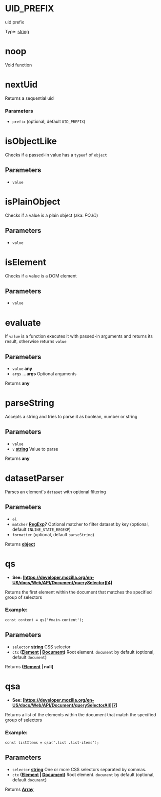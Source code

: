 <!-- Generated by documentation.js. Update this documentation by updating the source code. -->

# UID_PREFIX

uid prefix

Type: [string][1]

# noop

Void function

# nextUid

Returns a sequential uid

### Parameters

-   `prefix`   (optional, default `UID_PREFIX`)

# isObjectLike

Checks if a passed-in value has a `typeof` of `object`

## Parameters

-   `value`  

# isPlainObject

Checks if a value is a plain object (aka: _POJO_)

## Parameters

-   `value`  

# isElement

Checks if a value is a DOM element

## Parameters

-   `value`  

# evaluate

If `value` is a function executes it with passed-in arguments and returns its result,
otherwise returns `value`

## Parameters

-   `value` **any** 
-   `args` **...args** Optional arguments

Returns **any** 

# parseString

Accepts a string and tries to parse it as boolean, number or string

## Parameters

-   `value`  
-   `v` **[string][1]** Value to parse

Returns **any** 

# datasetParser

Parses an element's `dataset` with optional filtering

## Parameters

-   `el`  
-   `matcher` **[RegExp][2]?** Optional matcher to filter dataset by key (optional, default `INLINE_STATE_REGEXP`)
-   `formatter`   (optional, default `parseString`)

Returns **[object][3]** 

# qs

-   **See: [https://developer.mozilla.org/en-US/docs/Web/API/Document/querySelector][4]**

Returns the first element within the document that matches the specified group of selectors

### Example:

    const content = qs('#main-content');

## Parameters

-   `selector` **[string][1]** CSS selector
-   `ctx` **([Element][5] \| [Document][6])** Root element. `document` by default (optional, default `document`)

Returns **([Element][5] | null)** 

# qsa

-   **See: [https://developer.mozilla.org/en-US/docs/Web/API/Document/querySelectorAll][7]**

Returns a list of the elements within the document that match the specified group of selectors

### Example:

    const listItems = qsa('.list .list-items');

## Parameters

-   `selector` **[string][1]** One or more CSS selectors separated by commas.
-   `ctx` **([Element][5] \| [Document][6])** Root element. `document` by default (optional, default `document`)

Returns **[Array][8]** 

[1]: https://developer.mozilla.org/docs/Web/JavaScript/Reference/Global_Objects/String

[2]: https://developer.mozilla.org/docs/Web/JavaScript/Reference/Global_Objects/RegExp

[3]: https://developer.mozilla.org/docs/Web/JavaScript/Reference/Global_Objects/Object

[4]: https://developer.mozilla.org/en-US/docs/Web/API/Document/querySelector

[5]: https://developer.mozilla.org/docs/Web/API/Element

[6]: https://developer.mozilla.org/docs/Web/JavaScript

[7]: https://developer.mozilla.org/en-US/docs/Web/API/Document/querySelectorAll

[8]: https://developer.mozilla.org/docs/Web/JavaScript/Reference/Global_Objects/Array
